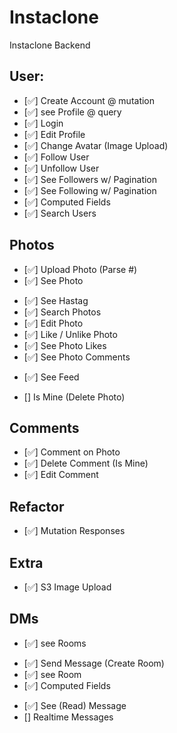 # Instaclone

Instaclone Backend

## User:

- [✅] Create Account @ mutation
- [✅] see Profile @ query
- [✅] Login
- [✅] Edit Profile
- [✅] Change Avatar (Image Upload)
- [✅] Follow User
- [✅] Unfollow User
- [✅] See Followers w/ Pagination
- [✅] See Following w/ Pagination
- [✅] Computed Fields
- [✅] Search Users

## Photos

- [✅] Upload Photo (Parse #)
- [✅] See Photo
<!-- #food / 2,050,459 posts / photos 이런 기능 -->
- [✅] See Hastag
- [✅] Search Photos
- [✅] Edit Photo
- [✅] Like / Unlike Photo
- [✅] See Photo Likes
- [✅] See Photo Comments
<!-- 내가 팔로우 하는 유저들의 사진을 모아보는 것- pagination: cursor pagination과 offset pagination 마음대로 -->
- [✅] See Feed
<!-- isMine: Comment 작성자 / 내가 Comment를 작성했다면 Comment를 삭제할 수 있는 x 버튼 보여주기 -->
- [] Is Mine (Delete Photo)

## Comments

- [✅] Comment on Photo
- [✅] Delete Comment (Is Mine)
- [✅] Edit Comment

## Refactor

- [✅] Mutation Responses

## Extra

- [✅] S3 Image Upload

## DMs

- [✅] see Rooms
<!-- 오직 내가 메세지를 보낼 때에만 대화방을 만들고 싶은 거야 -->
- [✅] Send Message (Create Room)
- [✅] see Room
  <!-- 메세지 상에 seen(읽음 표시) 기능 새롭게 구현 / 대화방을 눌렀으면 그 메세지를 읽음 표시가 된다. -->
  <!-- 예를 들어 아직 25개의 읽지 않은 메세지가 있다고 알려주는 것 -->
- [✅] Computed Fields
<!-- 우리가 대화방 안에 들어갈 때 메세지를 화면상에 떠있으면 그 메세지는 읽혔졌다(seen)라고 표시된다. -->
- [✅] See (Read) Message
- [] Realtime Messages

<!-- {
  rooms {
    users{
        avatar
        username
    }
    unreadNumber (읽지 않은 메세지 )
  }
  room(방 내부) {
      users{
          avatars
          username
      }
      messages {
          payload (데이터 정보들 예시 아래에 있음 )
          seen True or False (바로 읽음 표시 기능)
      }
  }
} -->
<!-- user와 messages를 room의 field로 더해야 해 왜냐하면 사용자 간의 relationship을 디폴트로 로딩하는 게 아니거든  -->

<!-- payload 뜻! {
	"status" :
	"from": "localhost",
	"to": "http://melonicedlatte.com/chatroom/1",
	"method": "GET",
	"data":{ "message" : "There is a cutty dog!" }
} -->
